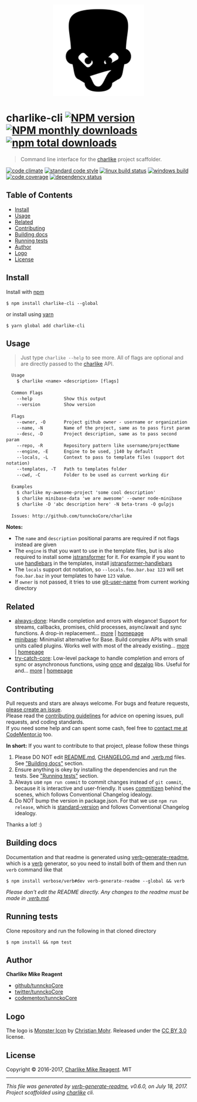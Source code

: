 <p align="center">
  <a href="https://github.com/tunnckoCore/charlike">
    <img height="250" width="250" src="./logo.png">
  </a>
</p>

# charlike-cli [![NPM version](https://img.shields.io/npm/v/charlike-cli.svg?style=flat)](https://www.npmjs.com/package/charlike-cli) [![NPM monthly downloads](https://img.shields.io/npm/dm/charlike-cli.svg?style=flat)](https://npmjs.org/package/charlike-cli) [![npm total downloads][downloads-img]][downloads-url]

> Command line interface for the [charlike][] project scaffolder.

[![code climate][codeclimate-img]][codeclimate-url] 
[![standard code style][standard-img]][standard-url] 
[![linux build status][travis-img]][travis-url] 
[![windows build][appveyor-img]][appveyor-url] 
[![code coverage][codecov-img]][codecov-url] 
[![dependency status][david-img]][david-url]

## Table of Contents
- [Install](#install)
- [Usage](#usage)
- [Related](#related)
- [Contributing](#contributing)
- [Building docs](#building-docs)
- [Running tests](#running-tests)
- [Author](#author)
- [Logo](#logo)
- [License](#license)

## Install
Install with [npm](https://www.npmjs.com/)

```
$ npm install charlike-cli --global
```

or install using [yarn](https://yarnpkg.com)

```
$ yarn global add charlike-cli
```

## Usage
> Just type `charlike --help` to see more. All of flags are optional
and are directly passed to the [charlike][] API.

```
  Usage
    $ charlike <name> <description> [flags]

  Common Flags
    --help            Show this output
    --version         Show version

  Flags
    --owner, -O       Project github owner - username or organization
    --name, -N        Name of the project, same as to pass first param
    --desc, -D        Project description, same as to pass second param
    --repo, -R        Repository pattern like username/projectName
    --engine, -E      Engine to be used, j140 by default
    --locals, -L      Context to pass to template files (support dot notation)
    --templates, -T   Path to templates folder
    --cwd, -C         Folder to be used as current working dir

  Examples
    $ charlike my-awesome-project 'some cool description'
    $ charlike minibase-data 'we are awesome' --owner node-minibase
    $ charlike -D 'abc description here' -N beta-trans -O gulpjs

  Issues: http://github.com/tunnckoCore/charlike
```

**Notes:**

- The `name` and `description` positional params are required if not flags instead are given
- The `engine` is that you want to use in the template files, but is also required to install some [jstransformer][] for it. For example if you want to use [handlebars][] in the templates, install [jstransformer-handlebars][]
- The `locals` support dot notation, so `--locals.foo.bar.baz 123` will set `foo.bar.baz` in your templates to have `123` value.
- If `owner` is not passed, it tries to use [git-user-name][] from current working directory

## Related
- [always-done](https://www.npmjs.com/package/always-done): Handle completion and errors with elegance! Support for streams, callbacks, promises, child processes, async/await and sync functions. A drop-in replacement… [more](https://github.com/hybridables/always-done#readme) | [homepage](https://github.com/hybridables/always-done#readme "Handle completion and errors with elegance! Support for streams, callbacks, promises, child processes, async/await and sync functions. A drop-in replacement for [async-done][] - pass 100% of its tests plus more")
- [minibase](https://www.npmjs.com/package/minibase): Minimalist alternative for Base. Build complex APIs with small units called plugins. Works well with most of the already existing… [more](https://github.com/node-minibase/minibase#readme) | [homepage](https://github.com/node-minibase/minibase#readme "Minimalist alternative for Base. Build complex APIs with small units called plugins. Works well with most of the already existing [base][] plugins.")
- [try-catch-core](https://www.npmjs.com/package/try-catch-core): Low-level package to handle completion and errors of sync or asynchronous functions, using [once][] and [dezalgo][] libs. Useful for and… [more](https://github.com/hybridables/try-catch-core#readme) | [homepage](https://github.com/hybridables/try-catch-core#readme "Low-level package to handle completion and errors of sync or asynchronous functions, using [once][] and [dezalgo][] libs. Useful for and used in higher-level libs such as [always-done][] to handle completion of anything.")

## Contributing
Pull requests and stars are always welcome. For bugs and feature requests, [please create an issue](https://github.com/tunnckoCore/charlike-cli/issues/new).  
Please read the [contributing guidelines](CONTRIBUTING.md) for advice on opening issues, pull requests, and coding standards.  
If you need some help and can spent some cash, feel free to [contact me at CodeMentor.io](https://www.codementor.io/tunnckocore?utm_source=github&utm_medium=button&utm_term=tunnckocore&utm_campaign=github) too.

**In short:** If you want to contribute to that project, please follow these things

1. Please DO NOT edit [README.md](README.md), [CHANGELOG.md](CHANGELOG.md) and [.verb.md](.verb.md) files. See ["Building docs"](#building-docs) section.
2. Ensure anything is okey by installing the dependencies and run the tests. See ["Running tests"](#running-tests) section.
3. Always use `npm run commit` to commit changes instead of `git commit`, because it is interactive and user-friendly. It uses [commitizen][] behind the scenes, which follows Conventional Changelog idealogy.
4. Do NOT bump the version in package.json. For that we use `npm run release`, which is [standard-version][] and follows Conventional Changelog idealogy.

Thanks a lot! :)

## Building docs
Documentation and that readme is generated using [verb-generate-readme][], which is a [verb][] generator, so you need to install both of them and then run `verb` command like that

```
$ npm install verbose/verb#dev verb-generate-readme --global && verb
```

_Please don't edit the README directly. Any changes to the readme must be made in [.verb.md](.verb.md)._

## Running tests
Clone repository and run the following in that cloned directory

```
$ npm install && npm test
```

## Author
**Charlike Mike Reagent**

+ [github/tunnckoCore](https://github.com/tunnckoCore)
+ [twitter/tunnckoCore](https://twitter.com/tunnckoCore)
+ [codementor/tunnckoCore](https://codementor.io/tunnckoCore)

## Logo
The logo is [Monster Icon](http://thenounproject.com/term/moster/63928/) by [Christian Mohr](http://www.thenounproject.com/mom-digital). Released under the [CC BY 3.0](http://creativecommons.org/licenses/by/3.0/us/) license.

## License
Copyright © 2016-2017, [Charlike Mike Reagent](http://i.am.charlike.online). MIT

***

_This file was generated by [verb-generate-readme](https://github.com/verbose/verb-generate-readme), v0.6.0, on July 18, 2017._  
_Project scaffolded using [charlike][] cli._

[always-done]: https://github.com/hybridables/always-done
[async-done]: https://github.com/gulpjs/async-done
[base]: https://github.com/node-base/base
[charlike]: https://github.com/tunnckoCore/charlike
[commitizen]: https://github.com/commitizen/cz-cli
[dezalgo]: https://github.com/npm/dezalgo
[git-user-name]: https://github.com/jonschlinkert/git-user-name
[handlebars]: http://www.handlebarsjs.com/
[jstransformer]: https://github.com/jstransformers/jstransformer
[once]: https://github.com/isaacs/once
[standard-version]: https://github.com/conventional-changelog/standard-version
[verb-generate-readme]: https://github.com/verbose/verb-generate-readme
[verb]: https://github.com/verbose/verb

[downloads-url]: https://www.npmjs.com/package/charlike-cli
[downloads-img]: https://img.shields.io/npm/dt/charlike-cli.svg

[codeclimate-url]: https://codeclimate.com/github/tunnckoCore/charlike-cli
[codeclimate-img]: https://img.shields.io/codeclimate/github/tunnckoCore/charlike-cli.svg

[travis-url]: https://travis-ci.org/tunnckoCore/charlike-cli
[travis-img]: https://img.shields.io/travis/tunnckoCore/charlike-cli/master.svg?label=linux

[appveyor-url]: https://ci.appveyor.com/project/tunnckoCore/charlike-cli
[appveyor-img]: https://img.shields.io/appveyor/ci/tunnckoCore/charlike-cli/master.svg?label=windows

[codecov-url]: https://codecov.io/gh/tunnckoCore/charlike-cli
[codecov-img]: https://img.shields.io/codecov/c/github/tunnckoCore/charlike-cli/master.svg?label=codecov

[david-url]: https://david-dm.org/tunnckoCore/charlike-cli
[david-img]: https://img.shields.io/david/tunnckoCore/charlike-cli.svg

[standard-url]: https://github.com/feross/standard
[standard-img]: https://img.shields.io/badge/code%20style-standard-brightgreen.svg

[jstransformer-handlebars]: https://github.com/jstransformers/jstransformer-handlebars